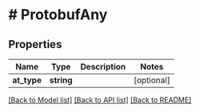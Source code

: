 # # ProtobufAny


## Properties


Name | Type | Description | Notes
------------ | ------------- | ------------- | -------------
**at_type**| **string** |   | [optional]


[[Back to Model list]](../../README.md#models) [[Back to API list]](../../README.md#endpoints) [[Back to README]](../../README.md)